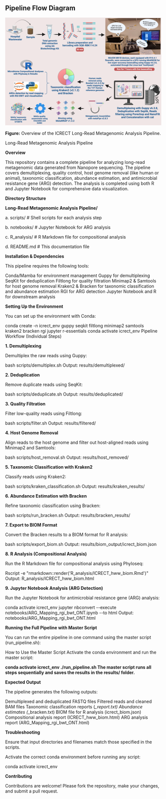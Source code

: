 ## Pipeline Flow Diagram

![Pipeline Flow](Fig1_Overall_workflow.png)

**Figure:** Overview of the ICRECT Long-Read Metagenomic Analysis Pipeline.


Long-Read Metagenomic Analysis Pipeline

**Overview**

This repository contains a complete pipeline for analyzing long-read metagenomic data generated from Nanopore sequencing. The pipeline covers demultiplexing, quality control, host genome removal (like human or animal), taxonomic classification, abundance estimation, and antimicrobial resistance gene (ARG) detection. The analysis is completed using both R and Jupyter Notebook for comprehensive data visualization.


**Directory Structure**


**Long-Read Metagenomic Analysis Pipeline/**


a. scripts/                      # Shell scripts for each analysis step


b. notebooks/                    # Jupyter Notebook for ARG analysis


c. R_analysis/                    # R Markdown file for compositional analysis


d. README.md                      # This documentation file


**Installation & Dependencies**

This pipeline requires the following tools:


Conda/Mamba for environment management
Guppy for demultiplexing
SeqKit for deduplication
Filtlong for quality filtration
Minimap2 & Samtools for host genome removal
Kraken2 & Bracken for taxonomic classification and abundance estimation
RGI for ARG detection
Jupyter Notebook and R for downstream analysis



**Setting Up the Environment**

You can set up the environment with Conda:

conda create -n icrect_env guppy seqkit filtlong minimap2 samtools kraken2 bracken rgi jupyter r-essentials
conda activate icrect_env
Pipeline Workflow (Individual Steps)



**1. Demultiplexing**

Demultiplex the raw reads using Guppy:

bash scripts/demultiplex.sh
Output: results/demultiplexed/



**2. Deduplication**

Remove duplicate reads using SeqKit:

bash scripts/deduplicate.sh
Output: results/deduplicated/



**3. Quality Filtration**

Filter low-quality reads using Filtlong:

bash scripts/filter.sh
Output: results/filtered/



**4. Host Genome Removal**

Align reads to the host genome and filter out host-aligned reads using Minimap2 and Samtools:

bash scripts/host_removal.sh
Output: results/host_removed/



**5. Taxonomic Classification with Kraken2**

Classify reads using Kraken2:

bash scripts/kraken_classification.sh
Output: results/kraken_results/



**6. Abundance Estimation with Bracken**

Refine taxonomic classification using Bracken:

bash scripts/run_bracken.sh
Output: results/bracken_results/



**7. Export to BIOM Format**

Convert the Bracken results to a BIOM format for R analysis:

bash scripts/export_biom.sh
Output: results/biom_output/icrect_biom.json



**8. R Analysis (Compositional Analysis)**

Run the R Markdown file for compositional analysis using Phyloseq:

Rscript -e "rmarkdown::render('R_analysis/ICRECT_hww_biom.Rmd')"
Output: R_analysis/ICRECT_hww_biom.html



**9. Jupyter Notebook Analysis (ARG Detection)**

Run the Jupyter Notebook for antimicrobial resistance gene (ARG) analysis:

conda activate icrect_env
jupyter nbconvert --execute notebooks/ARG_Mapping_rgi_bwt_ONT.ipynb --to html
Output: notebooks/ARG_Mapping_rgi_bwt_ONT.html



**Running the Full Pipeline with Master Script**

You can run the entire pipeline in one command using the master script (run_pipeline.sh):


How to Use the Master Script
Activate the conda environment and run the master script:


**conda activate icrect_env
./run_pipeline.sh
The master script runs all steps sequentially and saves the results in the results/ folder.**


**Expected Output**

The pipeline generates the following outputs:


Demultiplexed and deduplicated FASTQ files
Filtered reads and cleaned BAM files
Taxonomic classification reports (*_report.txt)
Abundance estimates (*_bracken.txt)
BIOM file for R analysis (icrect_biom.json)
Compositional analysis report (ICRECT_hww_biom.html)
ARG analysis report (ARG_Mapping_rgi_bwt_ONT.html)


**Troubleshooting**

Ensure that input directories and filenames match those specified in the scripts.

Activate the correct conda environment before running any script:

conda activate icrect_env

**Contributing**

Contributions are welcome! Please fork the repository, make your changes, and submit a pull request.
